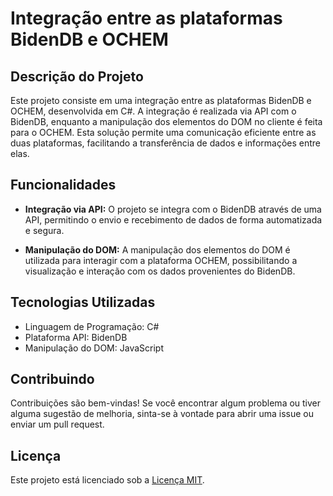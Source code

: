 # Integração entre as plataformas BidenDB e OCHEM

## Descrição do Projeto

Este projeto consiste em uma integração entre as plataformas BidenDB e OCHEM, desenvolvida em C#. A integração é realizada via API com o BidenDB, enquanto a manipulação dos elementos do DOM no cliente é feita para o OCHEM. Esta solução permite uma comunicação eficiente entre as duas plataformas, facilitando a transferência de dados e informações entre elas.

## Funcionalidades

- **Integração via API:** O projeto se integra com o BidenDB através de uma API, permitindo o envio e recebimento de dados de forma automatizada e segura.
  
- **Manipulação do DOM:** A manipulação dos elementos do DOM é utilizada para interagir com a plataforma OCHEM, possibilitando a visualização e interação com os dados provenientes do BidenDB.

## Tecnologias Utilizadas

- Linguagem de Programação: C#
- Plataforma API: BidenDB
- Manipulação do DOM: JavaScript

## Contribuindo

Contribuições são bem-vindas! Se você encontrar algum problema ou tiver alguma sugestão de melhoria, sinta-se à vontade para abrir uma issue ou enviar um pull request.

## Licença

Este projeto está licenciado sob a [Licença MIT](https://opensource.org/licenses/MIT).
